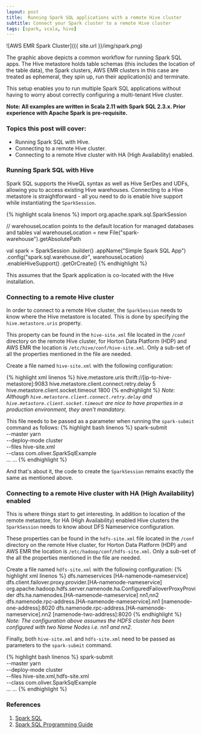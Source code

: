 ```yaml
---
layout: post
title:  Running Spark SQL applications with a remote Hive cluster
subtitle: Connect your Spark cluster to a remote Hive cluster
tags: [spark, scala, hive]
---
```


![AWS EMR Spark Cluster]({{ site.url }}/img/spark.png)

The graphic above depicts a common workflow for running Spark SQL apps. The Hive metastore holds table schemas (this includes the location of the table data), the Spark clusters, AWS EMR clusters in this case are treated as ephemeral, they spin up, run their application(s) and terminate.

This setup enables you to run multiple Spark SQL applications without having to worry about correctly configuring a multi-tenant Hive cluster. 

__Note: All examples are written in Scala 2.11 with Spark SQL 2.3.x. Prior experience with Apache Spark is pre-requisite.__


### Topics this post will cover:
- Running Spark SQL with Hive.
- Connecting to a remote Hive cluster.
- Connecting to a remote Hive cluster with HA (High Availability) enabled.

### Running Spark SQL with Hive
Spark SQL supports the HiveQL syntax as well as Hive SerDes and UDFs, allowing you to access existing Hive warehouses. Connecting to a Hive metastore is straightforward - all you need to do is enable hive support while instantiating the `SparkSession`.

{% highlight scala linenos %}
import org.apache.spark.sql.SparkSession

// warehouseLocation points to the default location for managed databases and tables
val warehouseLocation = new File("spark-warehouse").getAbsolutePath

val spark = SparkSession
  .builder()
  .appName("Simple Spark SQL App")
  .config("spark.sql.warehouse.dir", warehouseLocation)
  .enableHiveSupport()
  .getOrCreate()
{% endhighlight %}

This assumes that the Spark application is co-located with the Hive installation.

### Connecting to a remote Hive cluster
In order to connect to a remote Hive cluster, the `SparkSession` needs to know where the Hive metastore is located. This is done by specifying the `hive.metastore.uris` property.

 This property can be found in the `hive-site.xml` file located in the `/conf` directory on the remote Hive cluster, for Horton Data Platform (HDP) and  AWS EMR the location is `/etc/hive/conf/hive-site.xml`. Only a sub-set of all the properties mentioned in the file are needed.

Create a file named `hive-site.xml` with the following configuration:

{% highlight xml linenos %}
<configuration>
    <property>
        <name>hive.metastore.uris</name>
        <value>thrift://[ip-to-hive-metastore]:9083</value>
    </property>
    <property>
        <name>hive.metastore.client.connect.retry.delay</name>
        <value>5</value>
    </property>
    <property>
        <name>hive.metastore.client.socket.timeout</name>
        <value>1800</value>
    </property>
</configuration>
{% endhighlight %}
_Note: Although `hive.metastore.client.connect.retry.delay` and `hive.metastore.client.socket.timeout` are nice to have properties in a production environment, they aren't mandatory._

This file needs to be passed as a parameter when running the `spark-submit` command as follows:
{% highlight bash linenos %}
spark-submit \
--master yarn \
--deploy-mode cluster \
--files hive-site.xml \
--class com.oliver.SparkSqlExample \
...
...
{% endhighlight %}

And that's about it, the code to create the `SparkSession` remains exactly the same as mentioned above.

### Connecting to a remote Hive cluster with HA (High Availability) enabled
This is where things start to get interesting. In addition to location of the remote metastore, for HA (High Availability) enabled Hive clusters the `SparkSession` needs to know about DFS Nameservice configuration.  

These properties can be found in the `hdfs-site.xml` file located in the `/conf` directory on the remote Hive cluster, for Horton Data Platform (HDP) and  AWS EMR the location is `/etc/hadoop/conf/hdfs-site.xml`. Only a sub-set of the all the properties mentioned in the file are needed.

Create a file named `hdfs-site.xml` with the following configuration:
{% highlight xml linenos %}
<configuration>
    <property>
        <name>dfs.nameservices</name>
        <value>[HA-namenode-nameservice]</value>
    </property>
    <property>
        <name>dfs.client.failover.proxy.provider.[HA-namenode-nameservice]</name>
        <value>org.apache.hadoop.hdfs.server.namenode.ha.ConfiguredFailoverProxyProvider</value>
    </property>
    <property>
        <name>dfs.ha.namenodes.[HA-namenode-nameservice]</name>
        <value>nn1,nn2</value>
    </property>
    <property>
        <name>dfs.namenode.rpc-address.[HA-namenode-nameservice].nn1</name>
        <value>[namenode-one-address]:8020</value>
    </property>
    <property>
        <name>dfs.namenode.rpc-address.[HA-namenode-nameservice].nn2</name>
        <value>[namenode-two-address]:8020</value>
    </property>
</configuration>
{% endhighlight %}
_Note: The configuration above assumes the HDFS cluster has been configured with two Name Nodes i.e. nn1 and nn2._

Finally, both `hive-site.xml` and `hdfs-site.xml` need to be passed as parameters to the `spark-submit` command.

{% highlight bash linenos %}
spark-submit \
--master yarn \
--deploy-mode cluster \
--files hive-site.xml,hdfs-site.xml \
--class com.oliver.SparkSqlExample \
...
...
{% endhighlight %}

### References
1. [Spark SQL][spark-sql]
2. [Spark SQL Programming Guide][spark-sql-prgm-guide]



[spark-sql]:https://spark.apache.org/sql/
[spark-sql-prgm-guide]:https://spark.apache.org/docs/2.3.0/sql-programming-guide.html